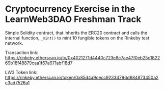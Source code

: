 # Cryptocurrency Exercise in the LearnWeb3DAO Freshman Track
Simple Solidity contract, that inherits the ERC20 contract and calls the internal function, `_mint()` to mint 10 fungible tokens on the Rinkeby test network.

Transaction link: https://rinkeby.etherscan.io/tx/0x4021271d4440c723e8c7ae47f0eb25c182269b18f48879caa1f67a971abf18d7

LW3 Token link: https://rinkeby.etherscan.io/token/0x85d4a9cecc92334796d884873450a2c3ad7526a1